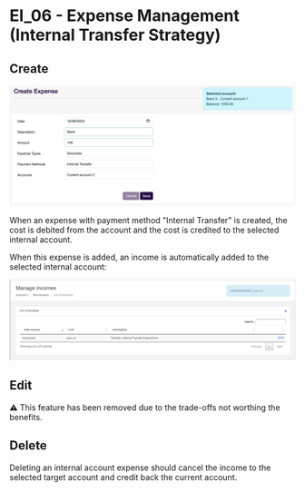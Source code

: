 # EI_06 - Expense Management (Internal Transfer Strategy) 

## Create 

![EI_06 (1).png](../../static/img/pfm/EI_06%20(1).png)

When an expense with payment method "Internal Transfer" is created, the cost is debited from the account and the cost is credited to the selected internal account. 

When this expense is added, an income is automatically added to the selected internal account:

![EI_06 (2).png](../../static/img/pfm/EI_06%20(2).png)

## Edit

:warning: This feature has been removed due to the trade-offs not worthing the benefits. 

## Delete

Deleting an internal account expense should cancel the income to the selected target account and credit back the current account. 

